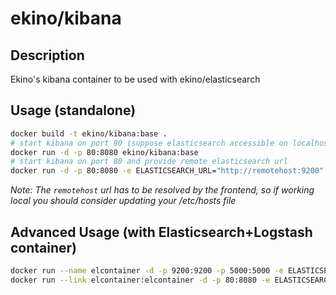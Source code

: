 # ekino/kibana

## Description

Ekino's kibana container to be used with ekino/elasticsearch

## Usage (standalone)

```bash
docker build -t ekino/kibana:base .
# start kibana on port 80 (suppose elasticsearch accessible on localhost:9200)
docker run -d -p 80:8080 ekino/kibana:base
# start kibana on port 80 and provide remote elasticsearch url
docker run -d -p 80:8080 -e ELASTICSEARCH_URL="http://remotehost:9200" ekino/kibana:base
```

*Note: The `remotehost` url has to be resolved by the frontend, so if working local you should consider updating your /etc/hosts file*

## Advanced Usage (with Elasticsearch+Logstash container)

```bash
docker run --name elcontainer -d -p 9200:9200 -p 5000:5000 -e ELASTICSEARCH_AUTH=none ekino/logstash:elasticsearch
docker run --link elcontainer:elcontainer -d -p 80:8080 -e ELASTICSEARCH_URL="http://elcontainer:9200" ekino/kibana:base
```

